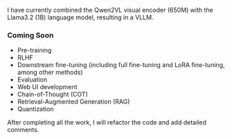 I have currently combined the Qwen2VL visual encoder (650M) with the Llama3.2 (1B) language model, resulting in a VLLM.
### Coming Soon
- Pre-training
- RLHF
- Downstream fine-tuning (including full fine-tuning and LoRA fine-tuning, among other methods)
- Evaluation
- Web UI development
- Chain-of-Thought (COT)
- Retrieval-Augmented Generation (RAG)
- Quantization

After completing all the work, I will refactor the code and add detailed comments.
